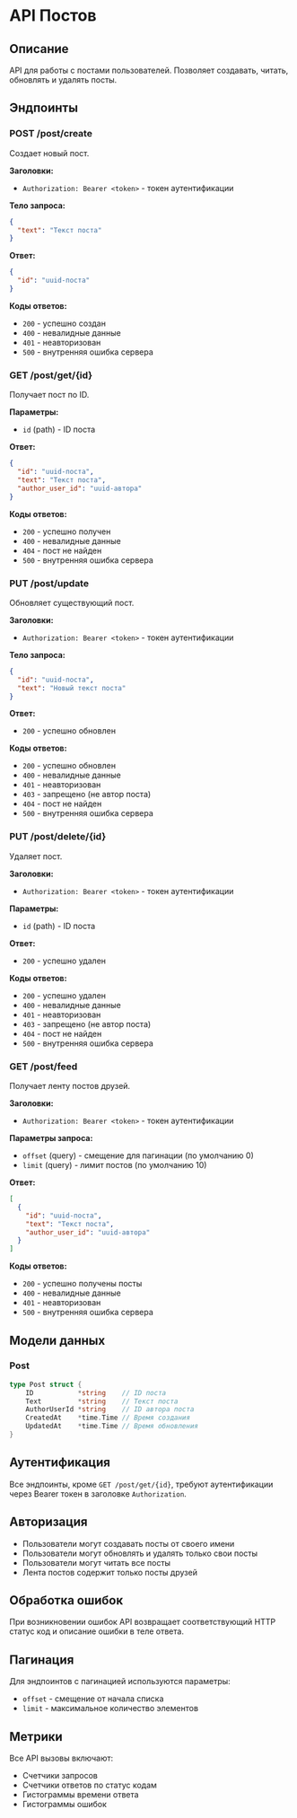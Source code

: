 # API Постов

## Описание

API для работы с постами пользователей. Позволяет создавать, читать, обновлять и удалять посты.

## Эндпоинты

### POST /post/create

Создает новый пост.

**Заголовки:**
- `Authorization: Bearer <token>` - токен аутентификации

**Тело запроса:**
```json
{
  "text": "Текст поста"
}
```

**Ответ:**
```json
{
  "id": "uuid-поста"
}
```

**Коды ответов:**
- `200` - успешно создан
- `400` - невалидные данные
- `401` - неавторизован
- `500` - внутренняя ошибка сервера

### GET /post/get/{id}

Получает пост по ID.

**Параметры:**
- `id` (path) - ID поста

**Ответ:**
```json
{
  "id": "uuid-поста",
  "text": "Текст поста",
  "author_user_id": "uuid-автора"
}
```

**Коды ответов:**
- `200` - успешно получен
- `400` - невалидные данные
- `404` - пост не найден
- `500` - внутренняя ошибка сервера

### PUT /post/update

Обновляет существующий пост.

**Заголовки:**
- `Authorization: Bearer <token>` - токен аутентификации

**Тело запроса:**
```json
{
  "id": "uuid-поста",
  "text": "Новый текст поста"
}
```

**Ответ:**
- `200` - успешно обновлен

**Коды ответов:**
- `200` - успешно обновлен
- `400` - невалидные данные
- `401` - неавторизован
- `403` - запрещено (не автор поста)
- `404` - пост не найден
- `500` - внутренняя ошибка сервера

### PUT /post/delete/{id}

Удаляет пост.

**Заголовки:**
- `Authorization: Bearer <token>` - токен аутентификации

**Параметры:**
- `id` (path) - ID поста

**Ответ:**
- `200` - успешно удален

**Коды ответов:**
- `200` - успешно удален
- `400` - невалидные данные
- `401` - неавторизован
- `403` - запрещено (не автор поста)
- `404` - пост не найден
- `500` - внутренняя ошибка сервера

### GET /post/feed

Получает ленту постов друзей.

**Заголовки:**
- `Authorization: Bearer <token>` - токен аутентификации

**Параметры запроса:**
- `offset` (query) - смещение для пагинации (по умолчанию 0)
- `limit` (query) - лимит постов (по умолчанию 10)

**Ответ:**
```json
[
  {
    "id": "uuid-поста",
    "text": "Текст поста",
    "author_user_id": "uuid-автора"
  }
]
```

**Коды ответов:**
- `200` - успешно получены посты
- `400` - невалидные данные
- `401` - неавторизован
- `500` - внутренняя ошибка сервера

## Модели данных

### Post
```go
type Post struct {
    ID           *string    // ID поста
    Text         *string    // Текст поста
    AuthorUserId *string    // ID автора поста
    CreatedAt    *time.Time // Время создания
    UpdatedAt    *time.Time // Время обновления
}
```

## Аутентификация

Все эндпоинты, кроме `GET /post/get/{id}`, требуют аутентификации через Bearer токен в заголовке `Authorization`.

## Авторизация

- Пользователи могут создавать посты от своего имени
- Пользователи могут обновлять и удалять только свои посты
- Пользователи могут читать все посты
- Лента постов содержит только посты друзей

## Обработка ошибок

При возникновении ошибок API возвращает соответствующий HTTP статус код и описание ошибки в теле ответа.

## Пагинация

Для эндпоинтов с пагинацией используются параметры:
- `offset` - смещение от начала списка
- `limit` - максимальное количество элементов

## Метрики

Все API вызовы включают:
- Счетчики запросов
- Счетчики ответов по статус кодам
- Гистограммы времени ответа
- Гистограммы ошибок
